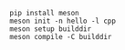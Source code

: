 
    pip install meson
    meson init -n hello -l cpp
    meson setup builddir
    meson compile -C builddir

